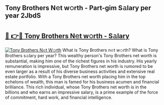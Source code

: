 ## Tony Brothers N𝚎t w𝚘rth - Part-gim S𝚊lary per year 2JbdS

# <h2><a href="http://gc4cf4z.nevu.top/?p=Tony+Brothers">🔗 👉🔴 Tony Brothers N𝚎t w𝚘rth - S𝚊lary</a></h2>

[![Tony Brothers N𝚎t W𝚘rth](https://i.imgur.com/Oavwk0R.jpeg)](http://gc4cf4z.nevu.top/?p=Tony+Brothers)
What is Tony Brothers n𝚎t w𝚘rth? What is Tony Brothers s𝚊lary per year?
This wealthy person's Tony Brothers net worth is substantial, making him one of the richest figures in his industry. His yearly remuneration is impressive, but Tony Brothers net worth is rumored to be even larger as a result of his diverse business activities and extensive real estate portfolio. With a Tony Brothers net worth placing him in the top echelons of wealth, this man is famed for his business acumen and financial brilliance. This rich individual, whose Tony Brothers net worth is in the billions and who earns an impressive salary, is a prime example of the force of commitment, hard work, and financial intelligence.
